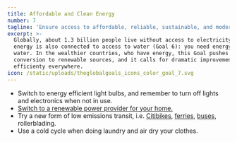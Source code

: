 ```yaml
---
title: Affordable and Clean Energy
number: 7
tagline: 'Ensure access to affordable, reliable, sustainable, and modern energy for all'
excerpt: >-
  Globally, about 1.3 billion people live without access to electricity. Modern
  energy is also connected to access to water (Goal 6): you need energy to get
  water. In the wealthier countries, who have energy, this Goal pushes for a
  conversion to renewable sources, and it calls for dramatic improvements in
  efficienty everywhere.
icon: /static/uploads/theglobalgoals_icons_color_goal_7.svg
---
```

* Switch to energy efficient light bulbs, and remember to turn off lights and electronics when not in use.
* [Switch to a renewable power provider for your home.](https://cleanchoiceenergy.com/news/cleanchoice_energy_announcement/)
* Try a new form of low emissions transit, i.e. [Citibikes](https://member.citibikenyc.com/map/), [ferries](https://www.ferry.nyc/routes-and-schedules/), [buses](http://web.mta.info/nyct/service/bus/bussch.htm), rollerblading. 
* Use a cold cycle when doing laundry and air dry your clothes.
